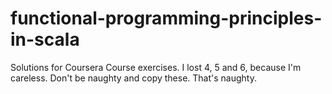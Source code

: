 # functional-programming-principles-in-scala

Solutions for Coursera Course exercises.
I lost 4, 5 and 6, because I'm careless.
Don't be naughty and copy these. That's naughty.
